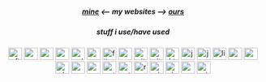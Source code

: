 <h5 align="center"><a href="https://2lag.day" target="_blank">mine</a>  <-- my websites -->  <a href="https://kus.ooo" target="_blank">ours</a></h5>
  
###

<h5 align="center">stuff i use/have used</h5>

###

<div align="center">
  <img src="https://cdn.jsdelivr.net/gh/devicons/devicon/icons/aftereffects/aftereffects-original.svg" height="24" width="27" alt="aftereffects logo"  />
  <img src="https://cdn.jsdelivr.net/gh/devicons/devicon/icons/android/android-plain.svg" height="24" width="27" alt="android logo"  />
  <img src="https://cdn.jsdelivr.net/gh/devicons/devicon/icons/apple/apple-original.svg" height="24" width="27" alt="apple logo"  />
  <img src="https://cdn.jsdelivr.net/gh/devicons/devicon/icons/c/c-plain.svg" height="24" width="27" alt="c logo"  />
  <img src="https://cdn.jsdelivr.net/gh/devicons/devicon/icons/cplusplus/cplusplus-plain.svg" height="24" width="27" alt="cplusplus logo"  />
  <img src="https://cdn.jsdelivr.net/gh/devicons/devicon/icons/css3/css3-plain-wordmark.svg" height="24" width="27" alt="css3 logo"  />
  <img src="https://cdn.jsdelivr.net/gh/devicons/devicon/icons/filezilla/filezilla-plain.svg" height="24" width="27" alt="filezilla logo"  />
  <img src="https://cdn.jsdelivr.net/gh/devicons/devicon/icons/gcc/gcc-original.svg" height="24" width="27" alt="gcc logo"  />
  <img src="https://cdn.jsdelivr.net/gh/devicons/devicon/icons/git/git-plain-wordmark.svg" height="24" width="27" alt="git logo"  />
  <img src="https://cdn.jsdelivr.net/gh/devicons/devicon/icons/github/github-original.svg" height="24" width="27" alt="github logo"  />
  <img src="https://cdn.jsdelivr.net/gh/devicons/devicon/icons/html5/html5-plain-wordmark.svg" height="24" width="27" alt="html5 logo"  />
  <img src="https://cdn.jsdelivr.net/gh/devicons/devicon/icons/java/java-plain-wordmark.svg" height="24" width="27" alt="java logo"  />
  <img src="https://cdn.jsdelivr.net/gh/devicons/devicon/icons/javascript/javascript-plain.svg" height="24" width="27" alt="javascript logo"  />
  <img src="https://cdn.jsdelivr.net/gh/devicons/devicon/icons/linux/linux-original.svg" height="24" width="27" alt="linux logo"  />
  <img src="https://cdn.jsdelivr.net/gh/devicons/devicon/icons/markdown/markdown-original.svg" height="24" width="27" alt="markdown logo"  />
  <img src="https://cdn.jsdelivr.net/gh/devicons/devicon/icons/opengl/opengl-plain.svg" height="24" width="27" alt="opengl logo"  />
  <img src="https://cdn.jsdelivr.net/gh/devicons/devicon/icons/photoshop/photoshop-line.svg" height="24" width="27" alt="photoshop logo"  />
  <img src="https://cdn.jsdelivr.net/gh/devicons/devicon/icons/premierepro/premierepro-original.svg" height="24" width="27" alt="premierepro logo"  />
  <img src="https://cdn.jsdelivr.net/gh/devicons/devicon/icons/processing/processing-original.svg" height="24" width="27" alt="processing logo"  />
  <img src="https://cdn.jsdelivr.net/gh/devicons/devicon/icons/putty/putty-original.svg" height="24" width="27" alt="putty logo"  />
  <img src="https://cdn.jsdelivr.net/gh/devicons/devicon/icons/python/python-original-wordmark.svg" height="24" width="27" alt="python logo"  />
  <img src="https://cdn.jsdelivr.net/gh/devicons/devicon/icons/raspberrypi/raspberrypi-original.svg" height="24" width="27" alt="raspberrypi logo"  />
  <img src="https://cdn.jsdelivr.net/gh/devicons/devicon/icons/vim/vim-plain.svg" height="24" width="27" alt="vim logo"  />
  <img src="https://cdn.jsdelivr.net/gh/devicons/devicon/icons/visualstudio/visualstudio-plain.svg" height="24" width="27" alt="visualstudio logo"  />
  <img src="https://cdn.jsdelivr.net/gh/devicons/devicon/icons/vscode/vscode-original.svg" height="24" width="27" alt="vscode logo"  />
  <img src="https://cdn.jsdelivr.net/gh/devicons/devicon/icons/windows8/windows8-original.svg" height="24" width="27" alt="windows8 logo"  />
</div>

###
